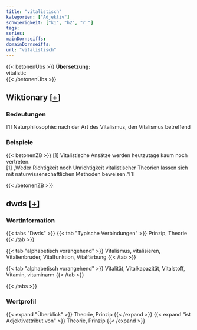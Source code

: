 ```yaml
---
title: "vitalistisch"
kategorien: ["Adjektiv"]
schwierigkeit: ["k1", "h2", "r_"]
tags:
series:
mainDornseiffs:
domainDornseiffs:
url: "vitalistisch"
---
```


{{< betonenÜbs >}}
**Übersetzung:**  
vitalistic  
{{< /betonenÜbs >}}

## Wiktionary [[+](https://de.wiktionary.org/wiki/vitalistisch)]

### Bedeutungen
[1] Naturphilosophie: nach der Art des Vitalismus, den Vitalismus betreffend  

### Beispiele
{{< betonenZB >}}
[1] Vitalistische Ansätze werden heutzutage kaum noch vertreten.  
[1] „Weder Richtigkeit noch Unrichtigkeit vitalistischer Theorien lassen sich mit naturwissenschaftlichen Methoden beweisen.“[1]  

{{< /betonenZB >}}


## dwds [[+](https://www.dwds.de/wb/vitalistisch)]

### Wortinformation
{{< tabs "Dwds" >}}
{{< tab "Typische Verbindungen" >}}
Prinzip, Theorie
{{< /tab >}}

{{< tab "alphabetisch vorangehend" >}}
Vitalismus, vitalisieren, Vitalienbruder, Vitalfunktion, Vitalfärbung
{{< /tab >}}

{{< tab "alphabetisch vorangehend" >}}
Vitalität, Vitalkapazität, Vitalstoff, Vitamin, vitaminarm
{{< /tab >}}

{{< /tabs >}}

### Wortprofil
{{< expand "Überblick" >}} Theorie, Prinzip {{< /expand >}}
{{< expand "ist Adjektivattribut von" >}} Theorie, Prinzip {{< /expand >}}

